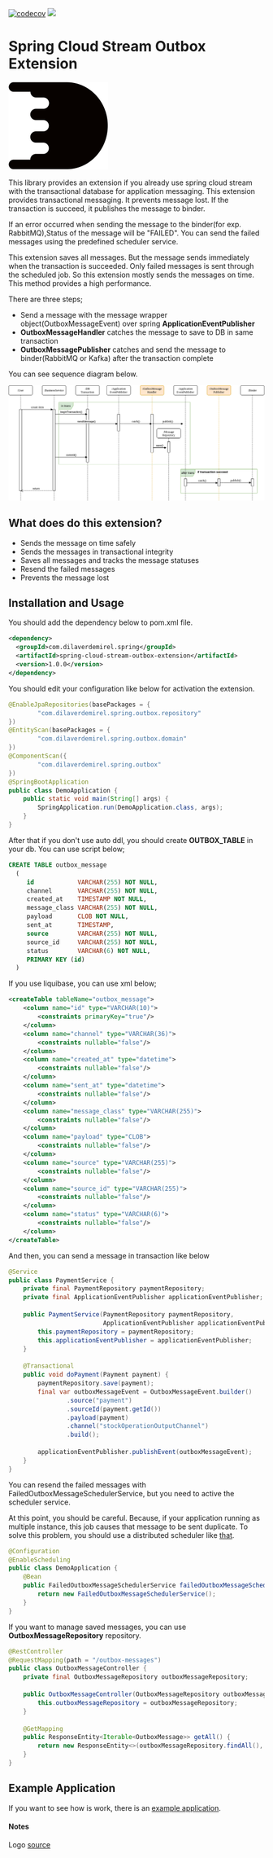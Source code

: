 [![codecov](https://codecov.io/gh/dilaverdemirel/spring-cloud-stream-outbox-extension/branch/master/graph/badge.svg?token=107NB0GV86)](https://codecov.io/gh/dilaverdemirel/spring-cloud-stream-outbox-extension)
![](https://github.com/dilaverdemirel/spring-cloud-stream-outbox-extension/workflows/Java%20CI/badge.svg)

# Spring Cloud Stream Outbox Extension

![](docs/resources/logo.png)

This library provides an extension if you already use spring cloud stream with the transactional database for application messaging. 
This extension provides transactional messaging. It prevents message lost. If the transaction is succeed, it publishes the message to binder. 

If an error occurred when sending the message to the binder(for exp. RabbitMQ),Status of the message will be "FAILED". You can send the failed 
messages using the predefined scheduler service.

This extension saves all messages. But the message sends immediately when the transaction is succeeded. Only failed messages is sent through 
the scheduled job. So this extension mostly sends the messages on time. This method provides a high performance.

There are three steps;
* Send a message with the message wrapper object(OutboxMessageEvent) over spring **ApplicationEventPublisher**
* **OutboxMessageHandler** catches the message to save to DB in same transaction
* **OutboxMessagePublisher** catches and send the message to binder(RabbitMQ or Kafka) after the transaction complete

You can see sequence diagram below.

![Sequence diagram](docs/resources/outbox-extension-diagram.png)

## What does do this extension?

- Sends the message on time safely
- Sends the messages in transactional integrity
- Saves all messages and tracks the message statuses
- Resend the failed messages
- Prevents the message lost 

## Installation and Usage

You should add the dependency below to pom.xml file.
```xml
<dependency>
  <groupId>com.dilaverdemirel.spring</groupId>
  <artifactId>spring-cloud-stream-outbox-extension</artifactId>
  <version>1.0.0</version>
</dependency>
```

You should edit your configuration like below for activation the extension.

```java
@EnableJpaRepositories(basePackages = {
        "com.dilaverdemirel.spring.outbox.repository"
})
@EntityScan(basePackages = {
        "com.dilaverdemirel.spring.outbox.domain"
})
@ComponentScan({
        "com.dilaverdemirel.spring.outbox"
})
@SpringBootApplication
public class DemoApplication {
    public static void main(String[] args) {
        SpringApplication.run(DemoApplication.class, args);
    }
}
```

After that if you don't use auto ddl, you should create **OUTBOX_TABLE** in your db. You can use script below;
```sql
CREATE TABLE outbox_message 
  ( 
     id            VARCHAR(255) NOT NULL, 
     channel       VARCHAR(255) NOT NULL, 
     created_at    TIMESTAMP NOT NULL, 
     message_class VARCHAR(255) NOT NULL, 
     payload       CLOB NOT NULL, 
     sent_at       TIMESTAMP, 
     source        VARCHAR(255) NOT NULL, 
     source_id     VARCHAR(255) NOT NULL, 
     status        VARCHAR(6) NOT NULL, 
     PRIMARY KEY (id) 
  ) 
``` 

If you use liquibase, you can use xml below;
```xml
<createTable tableName="outbox_message">
    <column name="id" type="VARCHAR(10)">
        <constraints primaryKey="true"/>
    </column>
    <column name="channel" type="VARCHAR(36)">
        <constraints nullable="false"/>
    </column>
    <column name="created_at" type="datetime">
        <constraints nullable="false"/>
    </column>
    <column name="sent_at" type="datetime">
        <constraints nullable="false"/>
    </column>
    <column name="message_class" type="VARCHAR(255)">
        <constraints nullable="false"/>
    </column>
    <column name="payload" type="CLOB">
        <constraints nullable="false"/>
    </column>
    <column name="source" type="VARCHAR(255)">
        <constraints nullable="false"/>
    </column>
    <column name="source_id" type="VARCHAR(255)">
        <constraints nullable="false"/>
    </column>
    <column name="status" type="VARCHAR(6)">
        <constraints nullable="false"/>
    </column>
</createTable>
```

And then, you can send a message in transaction like below
```java
@Service
public class PaymentService {
    private final PaymentRepository paymentRepository;
    private final ApplicationEventPublisher applicationEventPublisher;

    public PaymentService(PaymentRepository paymentRepository,
                          ApplicationEventPublisher applicationEventPublisher) {
        this.paymentRepository = paymentRepository;
        this.applicationEventPublisher = applicationEventPublisher;
    }

    @Transactional
    public void doPayment(Payment payment) {
        paymentRepository.save(payment);
        final var outboxMessageEvent = OutboxMessageEvent.builder()
                .source("payment")
                .sourceId(payment.getId())
                .payload(payment)
                .channel("stockOperationOutputChannel")
                .build();

        applicationEventPublisher.publishEvent(outboxMessageEvent);
    }
}
```

You can resend the failed messages with FailedOutboxMessageSchedulerService, but you need to active the scheduler service.

At this point, you should be careful. Because, if your application running as multiple instance, this job causes that message to be sent duplicate.
To solve this problem, you should use a distributed scheduler like [that](https://github.com/dilaverdemirel/trendyol-scheduler-service).
```java
@Configuration
@EnableScheduling
public class DemoApplication {
    @Bean
    public FailedOutboxMessageSchedulerService failedOutboxMessageSchedulerService(){
        return new FailedOutboxMessageSchedulerService();
    }    
}
``` 

If you want to manage saved messages, you can use **OutboxMessageRepository** repository.
```java
@RestController
@RequestMapping(path = "/outbox-messages")
public class OutboxMessageController {
    private final OutboxMessageRepository outboxMessageRepository;

    public OutboxMessageController(OutboxMessageRepository outboxMessageRepository) {
        this.outboxMessageRepository = outboxMessageRepository;
    }

    @GetMapping
    public ResponseEntity<Iterable<OutboxMessage>> getAll() {
        return new ResponseEntity<>(outboxMessageRepository.findAll(), HttpStatus.OK);
    }
}
```

## Example Application
If you want to see how is work, there is an [example application](https://github.com/dilaverdemirel/spring-cloud-stream-outbox-extension-example).

#### Notes

Logo [source](https://logodust.com/)